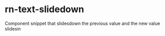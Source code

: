 # rn-text-slidedown
Component snippet that slidesdown the previous value and the new value slidesin
